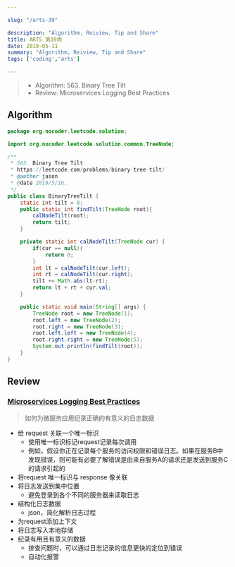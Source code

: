 ```yaml
---

slug: "/arts-39"

description: "Algorithm, Reiview, Tip and Share"
title: ARTS 第39周
date: 2019-05-11
summary: "Algorithm, Reiview, Tip and Share"
tags: ['coding','arts']

---
```


> - Algorithm: 563. Binary Tree Tilt
> - Review: Microservices Logging Best Practices

## Algorithm

```java
package org.nocoder.leetcode.solution;

import org.nocoder.leetcode.solution.common.TreeNode;

/**
 * 563. Binary Tree Tilt
 * https://leetcode.com/problems/binary-tree-tilt/
 * @author jason
 * @date 2019/5/16.
 */
public class BinaryTreeTilt {
    static int tilt = 0;
    public static int findTilt(TreeNode root){
        calNodeTilt(root);
        return tilt;
    }

    private static int calNodeTilt(TreeNode cur) {
        if(cur == null){
            return 0;
        }
        int lt = calNodeTilt(cur.left);
        int rt = calNodeTilt(cur.right);
        tilt += Math.abs(lt-rt);
        return lt + rt + cur.val;
    }

    public static void main(String[] args) {
        TreeNode root = new TreeNode(1);
        root.left = new TreeNode(2);
        root.right = new TreeNode(3);
        root.left.left = new TreeNode(4);
        root.right.right = new TreeNode(5);
        System.out.println(findTilt(root));
    }
}
```


## Review

### [Microservices Logging Best Practices](https://dzone.com/articles/microservices-logging-best-practices)

>  如何为微服务应用纪录正确的有意义的日志数据

- 给 request 关联一个唯一标识
  - 使用唯一标识标记request记录每次调用
  - 例如，假设你正在记录每个服务的访问权限和错误日志。如果在服务B中发现错误，则可能有必要了解错误是由来自服务A的请求还是发送到服务C的请求引起的
- 将request 唯一标识与 response 像关联
- 将日志发送到集中位置
  - 避免登录到各个不同的服务器来读取日志
- 结构化日志数据
  - json，简化解析日志过程
- 为request添加上下文
- 将日志写入本地存储
- 纪录有用且有意义的数据
  - 排查问题时，可以通过日志记录的信息更快的定位到错误
  - 自动化报警

